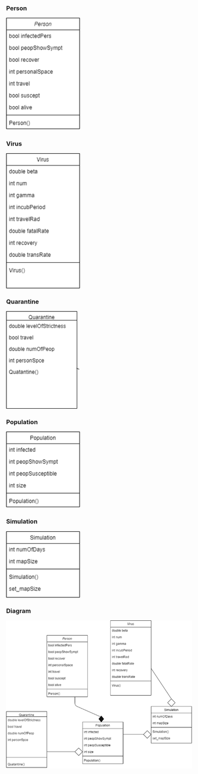 ### Person
<img src="https://github.com/maepreville/2143-OOP-Preville/blob/master/Assignments/P03/Person.png?raw=true" width="200">


### Virus
<img src="https://github.com/maepreville/2143-OOP-Preville/blob/master/Assignments/P03/Virus.png?raw=true" width="200">


### Quarantine
<img src="https://github.com/maepreville/2143-OOP-Preville/blob/master/Assignments/P03/Quarantine.png?raw=true" width="200">


### Population
<img src="https://github.com/maepreville/2143-OOP-Preville/blob/master/Assignments/P03/Population.png?raw=true" width="200">


### Simulation
<img src="https://github.com/maepreville/2143-OOP-Preville/blob/master/Assignments/P03/Simulation.png?raw=true" width="200">


### Diagram
<img src="https://github.com/maepreville/2143-OOP-Preville/blob/master/Assignments/P03/Diagram.png?raw=true" width="600">
                                                                                               


